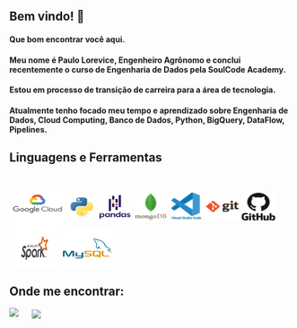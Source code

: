 ## Bem vindo! 👋

#### Que bom encontrar você aqui.
#### Meu nome é Paulo Lorevice, Engenheiro Agrônomo e conclui recentemente o curso de Engenharia de Dados pela SoulCode Academy.
#### Estou em processo de transição de carreira para a área de tecnologia. 
#### Atualmente tenho focado meu tempo e aprendizado sobre Engenharia de Dados, Cloud Computing, Banco de Dados, Python, BigQuery, DataFlow, Pipelines. 

## Linguagens e Ferramentas
</div>
<div style="display: inline_block"><br>
  <img align="center" alt="Paulo-GCP" height="80" width="100" src="https://raw.githubusercontent.com/devicons/devicon/master/icons/googlecloud/googlecloud-original-wordmark.svg">
  <img align="center" alt="Paulo-Python" height="40" width="50" src="https://raw.githubusercontent.com/devicons/devicon/master/icons/python/python-original.svg">
  <img align="center" alt="Paulo-Pandas" height="50" width="60" src="https://raw.githubusercontent.com/devicons/devicon/master/icons/pandas/pandas-original-wordmark.svg">
  <img align="center" alt="Paulo-MongoDB" height="50" width="60" src="https://raw.githubusercontent.com/devicons/devicon/master/icons/mongodb/mongodb-original-wordmark.svg">
  <img align="center" alt="Paulo-VSCode" height="50" width="60" src="https://raw.githubusercontent.com/devicons/devicon/master/icons/vscode/vscode-original-wordmark.svg">
  <img align="center" alt="Paulo-Git" height="50" width="60" src="https://raw.githubusercontent.com/devicons/devicon/master/icons/git/git-original-wordmark.svg">
  <img align="center" alt="Paulo-GitHub" height="50" width="60" src="https://raw.githubusercontent.com/devicons/devicon/master/icons/github/github-original-wordmark.svg">
  <img align="center" alt="Paulo-Spark" height="70" width="90" src="https://github.com/LoreviceP/LoreviceP/blob/main/pngegg.png">
  <img align="center" alt="Paulo-MySQL" height="70" width="90" src="https://raw.githubusercontent.com/devicons/devicon/master/icons/mysql/mysql-original-wordmark.svg">
  
</div>

## Onde me encontrar:

<div>
  <a href = "https://www.linkedin.com/in/paulo-lorevice/"><img align="left"  width="40px" src="https://cdn.jsdelivr.net/gh/devicons/devicon/icons/linkedin/linkedin-original.svg" /></a>
  <a href = "mailto:lorevice.pg19@gmail.com"><img align="center" width="100px" src="https://img.shields.io/badge/Gmail-D14836?style=for-the- badge&logo=gmail&logoColor=white"></a>
</div><br>  
  
  ## 
